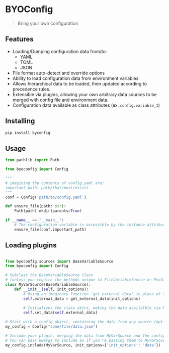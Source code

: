 # BYOConfig

> Bring your own configuration

## Features

- Loading/Dumping configuration data from/to:
  - YAML
  - TOML
  - JSON
- File format auto-detect and override options
- Ability to load configuration data from environment variables
- Allows hierarchical data to be loaded, then updated according to precedence rules.
- Extensible via plugins, allowing your own arbitrary data sources to be merged with config file and environment data.
- Configuration data available as class attributes (ex. `config.variable_1`)

## Installing

```bash
pip install byconfig
```

## Usage

```python
from pathlib import Path

from byoconfig import Config

"""
# imagining the contents of config.yaml are:
important_path: path/that/must/exists
"""
conf = Config('path/to/config.yaml')

def ensure_file(path: str):
    Path(path).mkdir(parents=True)

if __name__ == "__main__":
    # The configuration variable is accessible by the instance attribute conf.important_path
    ensure_file(conf.important_path)

```

## Loading plugins

```python

from byoconfig.sources import BaseVariableSource
from byoconfig import Config

# Subclass the BaseVariableSource class
# (unless you require the methods unique to FileVariableSource or EnvVariableSource classes)
class MyVarSource(BaseVariableSource):
    def __init__(self, init_options):
        # Using an imaginary function 'get_external_data' in place of something like an http request or DB query
        self.external_data = get_external_data(init_options)
        
        # Initializes the class attrs, making the data availalble via MyVarSource.var_name  
        self.set_data(self.external_data)

# Start with a config object, containing the data from any source (optional)
my_config = Config("some/file/data.json")

# Include your plugin, merging the data from MyVarSource and the config object above
# You can pass kwargs to include as if you're passing them to MyVarSource's __init__ method.
my_config.include(MyVarSource, init_options={'init_options': 'data'})
```

